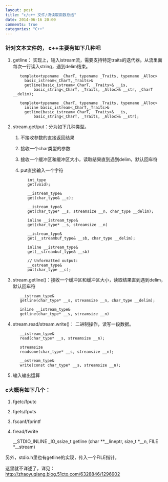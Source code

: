 ```yaml
---
layout: post
title: "c/c++ 文件/流读取函数总结"
date: 2014-06-16 20:00
comments: true
categories: "C++"
---
```



### 针对文本文件的，  c++主要有如下几种吧

1. getline： 实现上，输入istream流，需要支持特定traits的迭代器。从流里面每次一行读入string，遇到delim结束。

		  template<typename _CharT, typename _Traits, typename _Alloc>
		    basic_istream<_CharT,_Traits>&
		    getline(basic_istream<_CharT, _Traits>& __is,
			    basic_string<_CharT, _Traits, _Alloc>& __str, _CharT __delim);

		  template<typename _CharT, typename _Traits, typename _Alloc>
		    inline basic_istream<_CharT,_Traits>&
		    getline(basic_istream<_CharT, _Traits>& __is,
			    basic_string<_CharT, _Traits, _Alloc>& __str);

2. stream.get/put：分为如下几种类型。
	
	1. 不接收参数的直接返回结果
	2. 接收一个char类型的参数
	3. 接收一个缓冲区和缓冲区大小，读取结果直到遇到delim，默认回车符
	4. put直接输入一个字符

		      int_type 
		      get(void);

		      __istream_type& 
		      get(char_type& __c);

		      __istream_type& 
		      get(char_type* __s, streamsize __n, char_type __delim);

		      inline __istream_type& 
		      get(char_type* __s, streamsize __n)

		      __istream_type&
		      get(__streambuf_type& __sb, char_type __delim);

		      inline __istream_type&
		      get(__streambuf_type& __sb)

		      // Unformatted output:
		      __ostream_type& 
		      put(char_type __c);

3. stream.getline()：接收一个缓冲区和缓冲区大小，读取结果直到遇到delim，默认回车符

	      __istream_type& 
	      getline(char_type* __s, streamsize __n, char_type __delim);

	      inline __istream_type& 
	      getline(char_type* __s, streamsize __n)

4. stream.read/stream.write()： 二进制操作，读写一段数据。

	      __istream_type& 
	      read(char_type* __s, streamsize __n);

	      streamsize 
	      readsome(char_type* __s, streamsize __n);

	      __ostream_type& 
	      write(const char_type* __s, streamsize __n);

4. 输入输出运算

	
### c大概有如下几个：
 
  1. fgetc/fputc
  2. fgets/fputs
  2. fscanf/fprintf
  3. fread/fwrite

		__STDIO_INLINE _IO_ssize_t
		getline (char **__lineptr, size_t *__n, FILE *__stream)

  另外，stdio.h里也有getline的实现，传入一个FILE指针。
 
  这里就不详述了，详见：
  <http://zhaoyuqiang.blog.51cto.com/6328846/1296902>